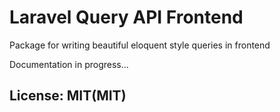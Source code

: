# Laravel Query API Frontend

Package for writing beautiful eloquent style queries in frontend

Documentation in progress...

## License: MIT(MIT)